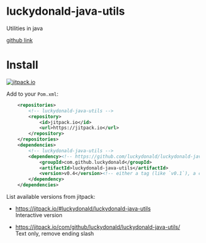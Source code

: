 # luckydonald-java-utils
Utilities in java

[github link](https://github.com/luckydonald/luckydonald-java-utils/new/master)


# Install
[![jitpack.io](https://jitpack.io/v/luckydonald/luckydonald-java-utils.svg)](https://jitpack.io/#luckydonald/luckydonald-java-utils)

Add to your `Pom.xml`:

```xml
    <repositories>
        <!-- luckydonald-java-utils -->
        <repository>
            <id>jitpack.io</id>
            <url>https://jitpack.io</url>
        </repository>
    </repositories>
    <dependencies>
        <!-- luckydonald-java-utils -->
        <dependency><!-- https://github.com/luckydonald/luckydonald-java-utils -->
            <groupId>com.github.luckydonald</groupId>
            <artifactId>luckydonald-java-utils</artifactId>
            <version>v0.4</version><!-- either a tag (like `v0.1`), a commit hash (like `5485b0aa8d`; 10 characters), or a branch (`master-SNAPSHOT`). -->
        </dependency>		
    </dependencies>
```
List available versions from jitpack:

   
- https://jitpack.io/#luckydonald/luckydonald-java-utils    
    Interactive version

- https://jitpack.io/com/github/luckydonald/luckydonald-java-utils/  
    Text only, remove ending slash
